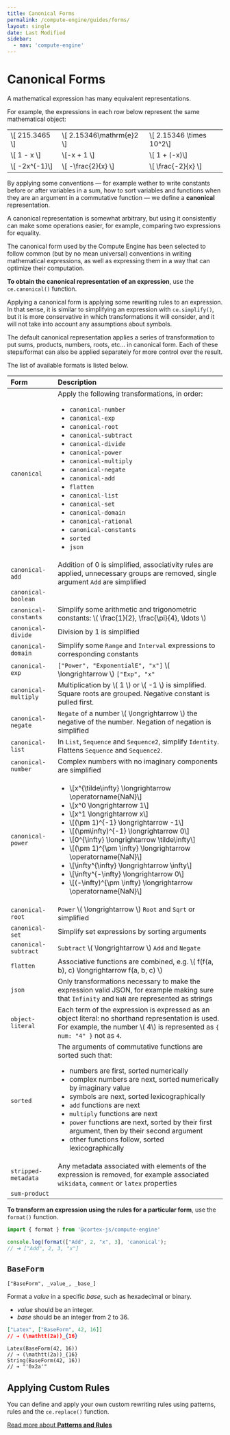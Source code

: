 ```yaml
---
title: Canonical Forms
permalink: /compute-engine/guides/forms/
layout: single
date: Last Modified
sidebar:
  - nav: 'compute-engine'
---
```


<script defer type='module'>
    import {  renderMathInDocument } 
      from '//unpkg.com/mathlive/dist/mathlive.min.mjs';
    renderMathInDocument({
      TeX: {
        delimiters: {
          inline: [ ['$', '$'], ['\\(', '\\)']],
          display: [['$$', '$$'],['\\[', '\\]']],
        },
      },
      asciiMath: null,
      processEnvironments : false,
      renderAccessibleContent: false,
    });
</script>

# Canonical Forms

A mathematical expression has many equivalent representations.

For example, the expressions in each row below represent the same mathematical
object:

|                  |                             |                             |
| :--------------- | :-------------------------- | :-------------------------- |
| \\[ 215.3465 \\] | \\[ 2.15346\\mathrm{e}2 \\] | \\[ 2.15346 \\times 10^2\\] |
| \\[ 1 - x \\]    | \\[-x + 1 \\]               | \\[ 1 + (-x)\\]             |
| \\[ -2x^{-1}\\]  | \\[ -\frac{2}{x} \\]        | \\[ \frac{-2}{x} \\]        |

By applying some conventions &mdash; for example wether to write constants
before or after variables in a sum, how to sort variables and functions when
they are an argument in a commutative function &mdash; we define a **canonical**
representation.

A canonical representation is somewhat arbitrary, but using it consistently can
make some operations easier, for example, comparing two expressions for
equality.

The canonical form used by the Compute Engine has been selected to follow common
(but by no mean universal) conventions in writing mathematical expressions, as
well as expressing them in a way that can optimize their computation.

**To obtain the canonical representation of an expression**, use the
`ce.canonical()` function.

Applying a canonical form is applying some rewriting rules to an expression. In
that sense, it is similar to simplifying an expression with `ce.simplify()`, but
it is more conservative in which transformations it will consider, and it will
not take into account any assumptions about symbols.

The default canonical representation applies a series of transformation to put
sums, products, numbers, roots, etc... in canonical form. Each of these
steps/format can also be applied separately for more control over the result.

The list of available formats is listed below.

<div class=symbols-table>

| Form                  | Description                                                                                                                                                                                                                                                                                                                                                                                                                                                                                                                                                  |
| :-------------------- | :----------------------------------------------------------------------------------------------------------------------------------------------------------------------------------------------------------------------------------------------------------------------------------------------------------------------------------------------------------------------------------------------------------------------------------------------------------------------------------------------------------------------------------------------------------- |
| `canonical`           | Apply the following transformations, in order: <ul><li> `canonical-number`</li><li>`canonical-exp`</li><li>`canonical-root`</li><li>`canonical-subtract`</li><li>`canonical-divide`</li><li>`canonical-power`</li><li>`canonical-multiply`</li><li>`canonical-negate`</li><li>`canonical-add`</li><li>`flatten`</li><li>`canonical-list`</li><li>`canonical-set`</li><li>`canonical-domain`</li><li>`canonical-rational`</li><li>`canonical-constants`</li><li>`sorted`</li><li>`json`</li></ul>                                                             |
| `canonical-add`       | Addition of 0 is simplified, associativity rules are applied, unnecessary groups are removed, single argument `Add` are simplified                                                                                                                                                                                                                                                                                                                                                                                                                           |
| `canonical-boolean`   |                                                                                                                                                                                                                                                                                                                                                                                                                                                                                                                                                              |
| `canonical-constants` | Simplify some arithmetic and trigonometric constants: \\( \frac{1}{2}, \frac{\pi}{4}, \ldots \\)                                                                                                                                                                                                                                                                                                                                                                                                                                                             |
| `canonical-divide`    | Division by 1 is simplified                                                                                                                                                                                                                                                                                                                                                                                                                                                                                                                                  |
| `canonical-domain`    | Simplify some `Range` and `Interval` expressions to corresponding constants                                                                                                                                                                                                                                                                                                                                                                                                                                                                                  |
| `canonical-exp`       | `["Power", "ExponentialE", "x"]` \\( \longrightarrow \\) `["Exp", "x"`                                                                                                                                                                                                                                                                                                                                                                                                                                                                                       |
| `canonical-multiply`  | Multiplication by \\( 1 \\) or \\( -1 \\) is simplified. Square roots are grouped. Negative constant is pulled first.                                                                                                                                                                                                                                                                                                                                                                                                                                        |
| `canonical-negate`    | `Negate` of a number \\( \longrightarrow \\) the negative of the number. Negation of negation is simplified                                                                                                                                                                                                                                                                                                                                                                                                                                                  |
| `canonical-list`      | In `List`, `Sequence` and `Sequence2`, simplify `Identity`. Flattens `Sequence` and `Sequence2`.                                                                                                                                                                                                                                                                                                                                                                                                                                                             |
| `canonical-number`    | Complex numbers with no imaginary components are simplified                                                                                                                                                                                                                                                                                                                                                                                                                                                                                                  |
| `canonical-power`     | <ul><li>\\[x^{\tilde\infty} \longrightarrow \operatorname{NaN}\\]</li><li>\\[x^0 \longrightarrow 1\\]</li><li>\\[x^1 \longrightarrow x\\]</li><li>\\[(\pm 1)^{-1} \longrightarrow -1\\]</li><li>\\[(\pm\infty)^{-1} \longrightarrow 0\\]</li><li>\\[0^{\infty} \longrightarrow \tilde\infty\\]</li><li>\\[(\pm 1)^{\pm \infty} \longrightarrow \operatorname{NaN}\\]</li><li>\\[\infty^{\infty} \longrightarrow \infty\\]</li><li>\\[\infty^{-\infty} \longrightarrow 0\\]</li><li>\\[(-\infty)^{\pm \infty} \longrightarrow \operatorname{NaN}\\]</li></ul> |
| `canonical-root`      | `Power` \\( \longrightarrow \\) `Root` and `Sqrt` or simplified                                                                                                                                                                                                                                                                                                                                                                                                                                                                                              |
| `canonical-set`       | Simplify set expressions by sorting arguments                                                                                                                                                                                                                                                                                                                                                                                                                                                                                                                |
| `canonical-subtract`  | `Subtract` \\( \longrightarrow \\) `Add` and `Negate`                                                                                                                                                                                                                                                                                                                                                                                                                                                                                                        |
| `flatten`             | Associative functions are combined, e.g. \\( f(f(a, b), c) \longrightarrow f(a, b, c) \\)                                                                                                                                                                                                                                                                                                                                                                                                                                                                    |
| `json`                | Only transformations necessary to make the expression valid JSON, for example making sure that `Infinity` and `NaN` are represented as strings                                                                                                                                                                                                                                                                                                                                                                                                               |
| `object-literal`      | Each term of the expression is expressed as an object literal: no shorthand representation is used. For example, the number \\( 4\\) is represented as `{ num: "4" }` not as `4`.                                                                                                                                                                                                                                                                                                                                                                            |
| `sorted`              | The arguments of commutative functions are sorted such that: <ul><li> numbers are first, sorted numerically </li><li> complex numbers are next, sorted numerically by imaginary value </li><li> symbols are next, sorted lexicographically </li><li> `add` functions are next </li><li> `multiply` functions are next </li><li> `power` functions are next, sorted by their first argument, then by their second argument </li><li> other functions follow, sorted lexicographically</li></ul>                                                               |
| `stripped-metadata`   | Any metadata associated with elements of the expression is removed, for example associated `wikidata`, `comment` or `latex` properties                                                                                                                                                                                                                                                                                                                                                                                                                       |
| `sum-product`         |                                                                                                                                                                                                                                                                                                                                                                                                                                                                                                                                                              |

</div>

**To transform an expression using the rules for a particular form**, use the
`format()` function.

```js
import { format } from '@cortex-js/compute-engine'

console.log(format(["Add", 2, "x", 3], 'canonical');
// ➔ ["Add", 2, 3, "x"]
```

## `BaseForm`

`["BaseForm", _value_, _base_]`

Format a _value_ in a specific _base_, such as hexadecimal or binary.

- _value_ should be an integer.
- _base_ should be an integer from 2 to 36.

```json
["Latex", ["BaseForm", 42, 16]]
// ➔ (\mathtt(2a))_{16}
```

```cortex
Latex(BaseForm(42, 16))
// ➔ (\mathtt(2a))_{16}
String(BaseForm(42, 16))
// ➔ "'0x2a'"
```

## Applying Custom Rules

You can define and apply your own custom rewriting rules using patterns, rules
and the `ce.replace()` function.

<div class='read-more'><a href="/guides/compute-engine/patterns-and-rules/">Read more about <strong>Patterns and Rules</strong><svg class="svg-chevron" ><use xlink:href="#svg-chevron"></use></svg></a></div>
